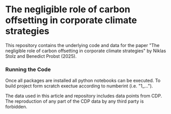 # The negligible role of carbon offsetting in corporate climate strategies

This repository contains the underlying code and data for the paper "The negligible role of carbon offsetting in corporate climate strategies" by Niklas Stolz and Benedict Probst (2025).

### Running the Code

Once all packages are installed all python notebooks can be executed. To build project form scratch exectue according to numberint (i.e. "1_...").

The data used in this article and repository includes data points from CDP. The reproduction of any part of the CDP data by any third party is forbidden.

